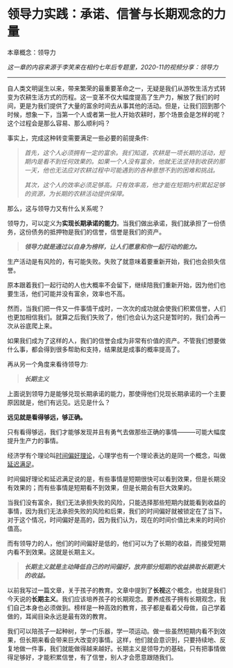 # 领导力实践：承诺、信誉与长期观念的力量

本章概念：领导力

*这一章的内容来源于李笑来在相约七年后专题里，2020-11的视频分享：领导力*

---

自人类文明诞生以来，带来繁荣的最重要革命之一，无疑是我们从游牧生活方式转变为农耕生活方式的历程。这一变革不仅大幅度提高了生产力，解放了我们的时间，更是为我们提供了大量的富余时间去从事其他的活动。但是，让我们回到那个时候，想象一下，当第一个人或者第一批人开始农耕时，那个场景会是怎样的呢？这个过程会是那么容易、那么顺利吗？

事实上，完成这种转变需要满足一些必要的前提条件:

> *首先，这个人必须拥有一定的富余。我们知道，农耕是一项长期的活动，短期内是看不到任何效果的。如果一个人没有富余，他就无法坚持到收获的那一天，他也无法应对农耕过程中可能遇到的各种意想不到的困难和挑战。*
>
> *其次，这个人的效率必须足够高。只有效率高，他才能在短期内积累起足够的资源，为长期的农耕活动提供保障。*

那么，这与领导力又有什么关系呢？

领导力，可以定义为**实现长期承诺的能力**。当我们做出承诺，我们就承担了一份债务，这份债务的抵押物是我们的信誉，信誉是我们的资产。

> ***领导力就是通过以自身为榜样，让人们愿意和你一起行动的能力。***

生产活动是有风险的，有可能失败。失败了就意味着要重新开始，我们也会损失信誉。

原本跟着我们一起行动的人也大概率不会留下，继续陪我们重新开始，因为他们也要生活，他们可能并没有富余，效率也不高。

然而，当我们把一件又一件事情干成时，一次次的成功就会使我们积累信誉，人们也更加相信我们。就算之后我们失败了，他们也会认为这只是暂时的，我们会再一次从谷底爬上来。

如果我们成为了这样的人，我们的信誉会成为非常有价值的资产。不管我们想要做什么事，都会得到很多帮助和支持，结果就是成事的概率提高了。

再从另一个角度来看待领导力:

> ***长期主义***

上面说到领导力是能够兑现长期承诺的能力，那使得他们兑现长期承诺的一个主要原因就是，他们有远见。远见是什么？

**远见就是看得够远，够正确。**

只有看得够远，我们才能够发现并且有勇气去做那些正确的事情———可能大幅度提升生产力的事情。

经济学有个理论叫[时间偏好理论](https://en.wikipedia.org/wiki/Time_preference)，心理学也有一个理论表达的是同一个概念，叫做[延迟满足](https://zh.wikipedia.org/wiki/%E5%BB%B6%E9%81%B2%E6%BB%BF%E8%B6%B3)。

时间偏好理论和延迟满足说的是，有些事情是短期很快可以看到效果，但是长期没有效果的；而有些事情是短期看不到效果，但是长期会有巨大效果的。

当我们没有富余，我们无法承担失败的风险，只能选择那些短期内就能看到收益的事情，因为我们无法承担失败的风险和后果，我们的时间偏好就被锁定在了当下。对于这个情况，时间偏好是高的，因为我们认为，现在的时间价值比未来的时间价值高。

而有领导力的人，他们的时间偏好是低的，他们可以为了长期的收益，而接受短期内看不到效果。这就是长期主义。

> ***长期主义就是主动降低自己的时间偏好，放弃部分短期的收益换取长期更大的收益。***

以前我写过一篇文章，关于孩子的教育。文章中提到了**长视**这个概念，也就是我们今天说的**长期主义**。我们应该培养孩子的长期观念。要养成孩子拥有长期观念，我们自己本身也必须做到。榜样是一种高效的教育，孩子都是看着父母做，自己学着做的，耳闻目染永远是最有效的教育。

我们可以陪孩子一起种树，学一门乐器，学一项运动。做一些虽然短期内看不到效果，但长期来看会带来巨大改变的事情。这样，他们就会意识到，只要持续地、反复地做一件事，我们就能做得越来越好。长期主义是领导力的基础，只有把事情做得足够好，才能积累信誉，有了信誉，别人才会愿意跟随我们。